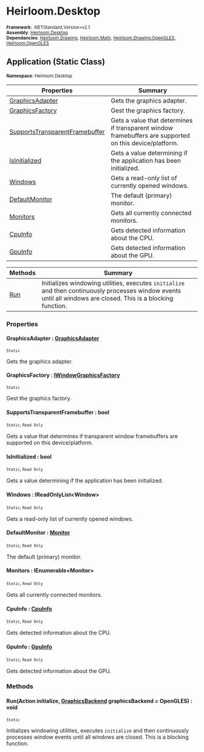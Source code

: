 # Heirloom.Desktop

<small>**Framework**: .NETStandard,Version=v2.1</small>  
<small>**Assembly**: [Heirloom.Desktop](../Heirloom.Desktop/Heirloom.Desktop.md)</small>  
<small>**Dependancies**: [Heirloom.Drawing](../Heirloom.Drawing/Heirloom.Drawing.md), [Heirloom.Math](../Heirloom.Math/Heirloom.Math.md), [Heirloom.Drawing.OpenGLES](../Heirloom.Drawing.OpenGLES/Heirloom.Drawing.OpenGLES.md), [Heirloom.OpenGLES](../Heirloom.OpenGLES/Heirloom.OpenGLES.md)</small>  

## Application (Static Class)
<small>**Namespace**: Heirloom.Desktop</sub></small>  

| Properties                                     | Summary                                                                                                |
|------------------------------------------------|--------------------------------------------------------------------------------------------------------|
| [GraphicsAdapter](#GRA3DF95FEA)                | Gets the graphics adapter.                                                                             |
| [GraphicsFactory](#GRA86043A3D)                | Gest the graphics factory.                                                                             |
| [SupportsTransparentFramebuffer](#SUPE5CC44EF) | Gets a value that determines if transparent window framebuffers are supported on this device/platform. |
| [IsInitialized](#ISIBEED663C)                  | Gets a value determining if the application has been initialized.                                      |
| [Windows](#WIN241D4DB)                         | Gets a read-only list of currently opened windows.                                                     |
| [DefaultMonitor](#DEFADFFB257)                 | The default (primary) monitor.                                                                         |
| [Monitors](#MONCF21587B)                       | Gets all currently connected monitors.                                                                 |
| [CpuInfo](#CPUF6D51F94)                        | Gets detected information about the CPU.                                                               |
| [GpuInfo](#GPUF6D30F18)                        | Gets detected information about the GPU.                                                               |

| Methods             | Summary                                                                                                                                                         |
|---------------------|-----------------------------------------------------------------------------------------------------------------------------------------------------------------|
| [Run](#RUNFF6AF058) | Initializes windowing utilities, executes `initialize` and then continuously processes window events until all windows are closed. This is a blocking function. |

### Properties

#### <a name="GRA3DF95FEA"></a>GraphicsAdapter : [GraphicsAdapter](../Heirloom.Drawing/Heirloom.Drawing.GraphicsAdapter.md)

<small>`Static`</small>

Gets the graphics adapter.

#### <a name="GRA86043A3D"></a>GraphicsFactory : [IWindowGraphicsFactory](Heirloom.Desktop.IWindowGraphicsFactory.md)

<small>`Static`</small>

Gest the graphics factory.

#### <a name="SUPE5CC44EF"></a>SupportsTransparentFramebuffer : bool

<small>`Static`, `Read Only`</small>

Gets a value that determines if transparent window framebuffers are supported on this device/platform.

#### <a name="ISIBEED663C"></a>IsInitialized : bool

<small>`Static`, `Read Only`</small>

Gets a value determining if the application has been initialized.

#### <a name="WIN241D4DB"></a>Windows : IReadOnlyList\<Window>

<small>`Static`, `Read Only`</small>

Gets a read-only list of currently opened windows.

#### <a name="DEFADFFB257"></a>DefaultMonitor : [Monitor](Heirloom.Desktop.Monitor.md)

<small>`Static`, `Read Only`</small>

The default (primary) monitor.

#### <a name="MONCF21587B"></a>Monitors : IEnumerable\<Monitor>

<small>`Static`, `Read Only`</small>

Gets all currently connected monitors.

#### <a name="CPUF6D51F94"></a>CpuInfo : [CpuInfo](Heirloom.Desktop.Hardware.CpuInfo.md)

<small>`Static`, `Read Only`</small>

Gets detected information about the CPU.

#### <a name="GPUF6D30F18"></a>GpuInfo : [GpuInfo](Heirloom.Desktop.Hardware.GpuInfo.md)

<small>`Static`, `Read Only`</small>

Gets detected information about the GPU.

### Methods

#### <a name="RUNFF6AF058"></a>Run(Action initialize, [GraphicsBackend](Heirloom.Desktop.GraphicsBackend.md) graphicsBackend = OpenGLES) : void
<small>`Static`</small>

Initializes windowing utilities, executes `initialize` and then continuously processes window events until all windows are closed. This is a blocking function.


